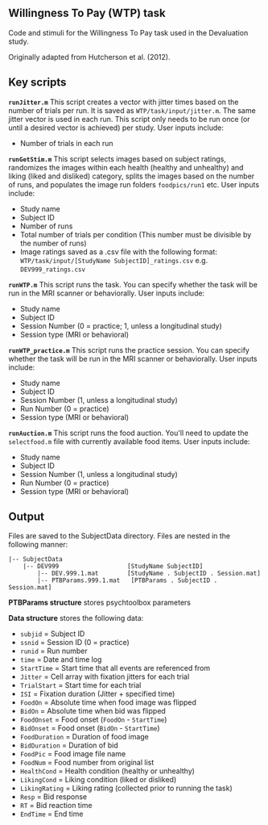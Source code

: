 ## Willingness To Pay (WTP) task

Code and stimuli for the Willingness To Pay task used in the Devaluation study. 

Originally adapted from Hutcherson et al. (2012).

## Key scripts
**`runJitter.m`** 
This script creates a vector with jitter times based on the number of trials per run. It is saved as `WTP/task/input/jitter.m`. The same jitter vector is used in each run. This script only needs to be run once (or until a desired vector is achieved) per study. User inputs include:
- Number of trials in each run

**`runGetStim.m`** 
This script selects images based on subject ratings, randomizes the images within each health (healthy and unhealthy) and liking (liked and disliked) category, splits the images based on the number of runs, and populates the image run folders `foodpics/run1` etc. User inputs include:
- Study name
- Subject ID
- Number of runs 
- Total number of trials per condition (This number must be divisible by the number of runs)
- Image ratings saved as a .csv file with the following format: `WTP/task/input/[StudyName SubjectID]_ratings.csv` e.g. `DEV999_ratings.csv`

**`runWTP.m`**
This script runs the task. You can specify whether the task will be run in the MRI scanner or behaviorally. User inputs include:
- Study name
- Subject ID
- Session Number (0 = practice; 1, unless a longitudinal study)
- Session type (MRI or behavioral)

**`runWTP_practice.m`** 
This script runs the practice session. You can specify whether the task will be run in the MRI scanner or behaviorally. User inputs include:
- Study name
- Subject ID
- Session Number (1, unless a longitudinal study)
- Run Number (0 = practice)
- Session type (MRI or behavioral)

**`runAuction.m`** 
This script runs the food auction. You'll need to update the `selectfood.m` file with currently available food items. User inputs include:
- Study name
- Subject ID
- Session Number (1, unless a longitudinal study)
- Run Number (0 = practice)
- Session type (MRI or behavioral)

## Output
Files are saved to the SubjectData directory. Files are nested in the following manner:
```
|-- SubjectData
    |-- DEV999                   [StudyName SubjectID] 
        |-- DEV.999.1.mat        [StudyName . SubjectID . Session.mat]
        |-- PTBParams.999.1.mat   [PTBParams . SubjectID . Session.mat]
```
**PTBParams structure** stores psychtoolbox parameters

**Data structure** stores the following data:

- `subjid` = Subject ID
- `ssnid` = Session ID (0 = practice)
- `runid` = Run number
- `time` = Date and time log
- `StartTime` = Start time that all events are referenced from
- `Jitter` = Cell array with fixation jitters for each trial
- `TrialStart` = Start time for each trial
- `ISI` = Fixation duration (Jitter + specified time)
- `FoodOn` = Absolute time when food image was flipped
- `BidOn` = Absolute time when bid was flipped
- `FoodOnset` = Food onset (`FoodOn` - `StartTime`)
- `BidOnset` = Food onset (`BidOn` - `StartTime`)
- `FoodDuration` = Duration of food image
- `BidDuration` = Duration of bid 
- `FoodPic` = Food image file name
- `FoodNum` = Food number from original list
- `HealthCond` = Health condition (healthy or unhealthy)
- `LikingCond` = Liking condition (liked or disliked)
- `LikingRating` = Liking rating (collected prior to running the task)
- `Resp` = Bid response
- `RT` = Bid reaction time
- `EndTime` = End time